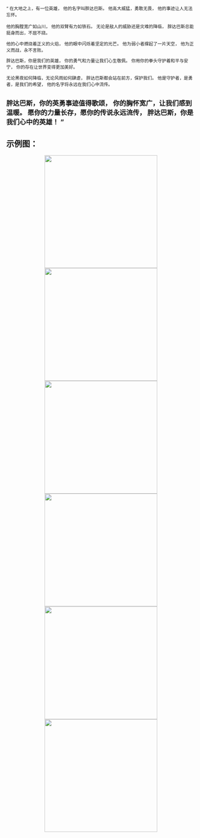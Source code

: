 <small>“
在大地之上，有一位英雄，
他的名字叫胖达巴斯。
他高大威猛，勇敢无畏，
他的事迹让人无法忘怀。

他的胸膛宽广如山川，
他的双臂有力如铁石。
无论是敌人的威胁还是灾难的降临，
胖达巴斯总能挺身而出，不屈不挠。

他的心中燃烧着正义的火焰，
他的眼中闪烁着坚定的光芒。
他为弱小者撑起了一片天空，
他为正义而战，永不言败。

胖达巴斯，你是我们的英雄，
你的勇气和力量让我们心生敬佩。
你用你的拳头守护着和平与安宁，
你的存在让世界变得更加美好。

无论黑夜如何降临，无论风雨如何肆虐，
胖达巴斯都会站在前方，保护我们。
他是守护者，是勇者，是我们的希望，
他的名字将永远在我们心中流传。

胖达巴斯，你的英勇事迹值得歌颂，
你的胸怀宽广，让我们感到温暖。
愿你的力量长存，愿你的传说永远流传，
胖达巴斯，你是我们心中的英雄！
”</small>
---
## 示例图：
<center>
<img src="https://github.com/Mengbooo/PandaBus/assets/143786942/b25ed8ea-b584-48d3-b96b-8c6fb459d8ab" width="300px">
<img src="https://github.com/Mengbooo/PandaBus/assets/143786942/e17e9034-543b-47c2-bc02-89b77f869f72" width="300px">
<img src="https://github.com/Mengbooo/PandaBus/assets/143786942/9b9b7905-cc29-45a6-9c2e-0cc845e5e19c" width="300px">
</center>
<center>
<img src="https://github.com/Mengbooo/PandaBus/assets/143786942/833e2764-0e3d-48b5-a1a5-1c3113dbca93" width="300px">
<img src="https://github.com/Mengbooo/PandaBus/assets/143786942/9eba0947-c0ee-46a3-80bf-60ee31b646dd" width="300px">
<img src="https://github.com/Mengbooo/PandaBus/assets/143786942/08c244ec-1788-4796-abc5-39c1ab515cbd" width="300px">
</center>






